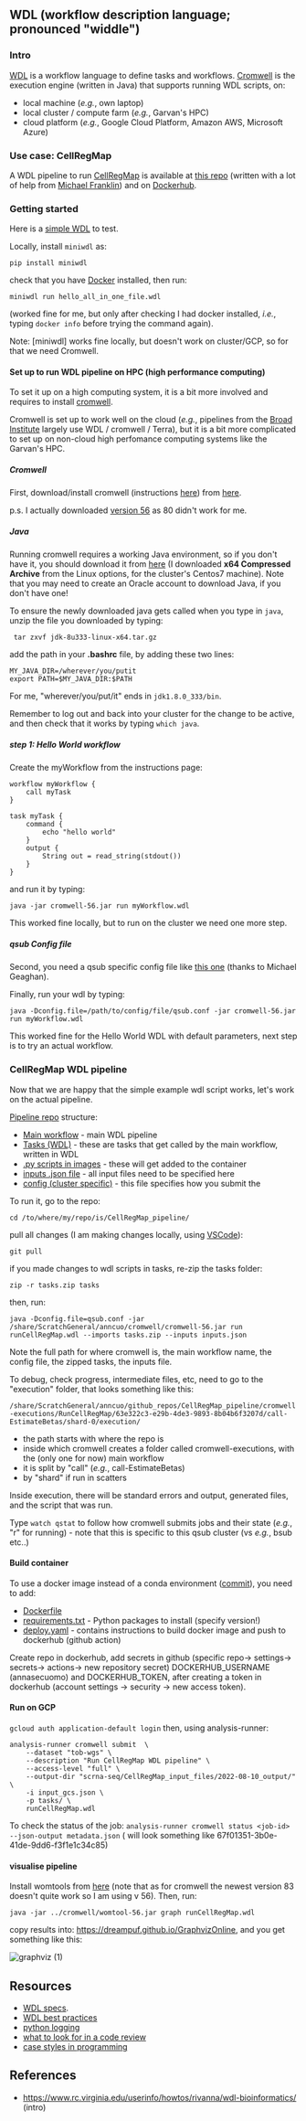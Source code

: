 ## WDL (workflow description language; pronounced "widdle")

### Intro

[WDL](https://openwdl.org/) is a workflow language to define tasks and workflows.
[Cromwell](https://cromwell.readthedocs.io/en/stable/tutorials/FiveMinuteIntro/) is the execution engine (written in Java) that supports running WDL scripts, on:
* local machine (_e.g._, own laptop)
* local cluster / compute farm (_e.g._, Garvan's HPC)
* cloud platform (_e.g._, Google Cloud Platform, Amazon AWS, Microsoft Azure)

### Use case: CellRegMap

A WDL pipeline to run [CellRegMap](https://github.com/limix/CellRegMap) is available at [this repo](https://github.com/populationgenomics/CellRegMap_pipeline) (written with a lot of help from [Michael Franklin](https://github.com/illusional)) and on [Dockerhub](https://hub.docker.com/repository/docker/annasecuomo/cellregmap_pipeline).

### Getting started

Here is a [simple WDL](https://github.com/annacuomo/CellRegMap_pipeline/blob/main/hello_all_in_one_file.wdl) to test.

Locally, install ```miniwdl``` as:
```
pip install miniwdl
```
check that you have [Docker](https://docs.docker.com/get-docker/) installed, then run:
```
miniwdl run hello_all_in_one_file.wdl
```
(worked fine for me, but only after checking I had docker installed, _i.e._, typing ```docker info``` before trying the command again).

Note: [miniwdl] works fine locally, but doesn't work on cluster/GCP, so for that we need Cromwell.

#### Set up to run WDL pipeline on HPC (high performance computing)

To set it up on a high computing system, it is a bit more involved and requires to install [cromwell](https://cromwell.readthedocs.io/en/stable/tutorials/FiveMinuteIntro/).

Cromwell is set up to work well on the cloud (_e.g._, pipelines from the [Broad Institute](https://www.broadinstitute.org/) largely use WDL / cromwell / Terra), but it is a bit more complicated to set up on non-cloud high perfomance computing systems like the Garvan's HPC.

##### Cromwell
First, download/install cromwell (instructions [here](https://cromwell.readthedocs.io/en/stable/tutorials/FiveMinuteIntro/)) from [here](https://github.com/broadinstitute/cromwell/releases/tag/80).

p.s. I actually downloaded [version 56](https://github.com/broadinstitute/cromwell/releases/tag/56) as 80 didn't work for me. 

##### Java
Running cromwell requires a working Java environment, so if you don't have it, you should download it from [here](https://www.oracle.com/java/technologies/downloads/#java8) (I downloaded **x64 Compressed Archive** from the Linux options, for the cluster's Centos7 machine).
Note that you may need to create an Oracle account to download Java, if you don't have one!

To ensure the newly downloaded java gets called when you type in ```java```, unzip the file you downloaded by typing:
```
 tar zxvf jdk-8u333-linux-x64.tar.gz
```
add the path in your **.bashrc** file, by adding these two lines:

```
MY_JAVA_DIR=/wherever/you/putit
export PATH=$MY_JAVA_DIR:$PATH
```
For me, "wherever/you/put/it" ends in ```jdk1.8.0_333/bin```.

Remember to log out and back into your cluster for the change to be active, and then check that it works by typing ```which java```.

##### step 1: Hello World workflow

Create the myWorkflow from the instructions page:
```
workflow myWorkflow {
    call myTask
}

task myTask {
    command {
        echo "hello world"
    }
    output {
        String out = read_string(stdout())
    }
}
```
and run it by typing:
```
java -jar cromwell-56.jar run myWorkflow.wdl
```
This worked fine locally, but to run on the cluster we need one more step.

##### qsub Config file
Second, you need a qsub specific config file like [this one](https://github.com/annacuomo/CellRegMap_pipeline/blob/main/qsub.conf) (thanks to Michael Geaghan).

Finally, run your wdl by typing:
```
java -Dconfig.file=/path/to/config/file/qsub.conf -jar cromwell-56.jar run myWorkflow.wdl
```
This worked fine for the Hello World WDL with default parameters, next step is to try an actual workflow.

### CellRegMap WDL pipeline

Now that we are happy that the simple example wdl script works, let's work on the actual pipeline.

[Pipeline repo](https://github.com/annacuomo/CellRegMap_pipeline/) structure:

* [Main workflow]() - main WDL pipeline
* [Tasks (WDL)]() - these are tasks that get called by the main workflow, written in WDL
* [.py scripts in images]() - these will get added to the container
* [inputs .json file]() - all input files need to be specified here
* [config (cluster specific)]() - this file specifies how you submit the

To run it, go to the repo:
```
cd /to/where/my/repo/is/CellRegMap_pipeline/
```
pull all changes (I am making changes locally, using [VSCode](https://code.visualstudio.com/)):
```
git pull
```
if you made changes to wdl scripts in tasks, re-zip the tasks folder:

```
zip -r tasks.zip tasks
```

then, run:
```
java -Dconfig.file=qsub.conf -jar /share/ScratchGeneral/anncuo/cromwell/cromwell-56.jar run runCellRegMap.wdl --imports tasks.zip --inputs inputs.json
```

Note the full path for where cromwell is, the main workflow name, the config file, the zipped tasks, the inputs file.

To debug, check progress, intermediate files, etc, need to go to the "execution" folder, that looks something like this:

```/share/ScratchGeneral/anncuo/github_repos/CellRegMap_pipeline/cromwell-executions/RunCellRegMap/63e322c3-e29b-4de3-9893-8b04b6f3207d/call-EstimateBetas/shard-0/execution/```

* the path starts with where the repo is
* inside which cromwell creates a folder called cromwell-executions, with the (only one for now) main workflow
* it is split by "call" (_e.g._, call-EstimateBetas)
* by "shard" if run in scatters

Inside execution, there will be standard errors and output, generated files, and the script that was run.

Type ```watch qstat``` to follow how cromwell submits jobs and their state (_e.g._, "r" for running) - note that this is specific to this qsub cluster (vs _e.g._, bsub etc..)

#### Build container

To use a docker image instead of a conda environment ([commit](https://github.com/populationgenomics/CellRegMap_pipeline/commit/a11dac55f020ed442c47491eef47c987d60fc35a)), you need to add:
* [Dockerfile](https://github.com/populationgenomics/CellRegMap_pipeline/blob/create-wdl-workflow/image/Dockerfile)
* [requirements.txt](https://github.com/populationgenomics/CellRegMap_pipeline/blob/create-wdl-workflow/image/requirements.txt) - Python packages to install (specify version!)
* [deploy.yaml](https://github.com/populationgenomics/CellRegMap_pipeline/blob/create-wdl-workflow/.github/workflows/deploy.yaml) - contains instructions to build docker image and push to dockerhub (github action)

Create repo in dockerhub, add secrets in github (specific repo-> settings-> secrets-> actions-> new repository secret) DOCKERHUB_USERNAME (annasecuomo) and DOCKERHUB_TOKEN, after creating a token in dockerhub (account settings -> security -> new access token). 

#### Run on GCP
```gcloud auth application-default login```
then, using analysis-runner:
```
analysis-runner cromwell submit  \
    --dataset "tob-wgs" \
    --description "Run CellRegMap WDL pipeline" \
    --access-level "full" \
    --output-dir "scrna-seq/CellRegMap_input_files/2022-08-10_output/" \
    -i input_gcs.json \
    -p tasks/ \
    runCellRegMap.wdl
```
To check the status of the job:
```analysis-runner cromwell status <job-id> --json-output metadata.json``` (<job-id> will look something like 67f01351-3b0e-41de-9dd6-f3f1e1c34c85)

#### visualise pipeline
Install womtools from [here](https://github.com/broadinstitute/cromwell/releases/tag/56) (note that as for cromwell the newest version 83 doesn't quite work so I am using v 56).
Then, run:
```
java -jar ../cromwell/womtool-56.jar graph runCellRegMap.wdl
```
copy results into: https://dreampuf.github.io/GraphvizOnline, and you get something like this:

![graphviz (1)](https://user-images.githubusercontent.com/25035866/183782252-11d38773-f6c0-40f7-bef0-14b075406be9.svg)

## Resources

* [WDL specs](https://github.com/openwdl/wdl/blob/main/versions/development/SPEC.md).
* [WDL best practices](https://docs.dockstore.org/en/stable/advanced-topics/best-practices/wdl-best-practices.html)
* [python logging](https://docs.python.org/3/howto/logging.html)
* [what to look for in a code review](https://google.github.io/eng-practices/review/reviewer/looking-for.html)
* [case styles in programming](https://systemweakness.com/case-styles-in-programming-b4ee6012fd5f)

## References

* https://www.rc.virginia.edu/userinfo/howtos/rivanna/wdl-bioinformatics/ (intro)
